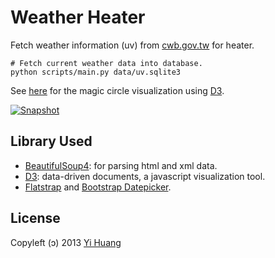 Weather Heater
==============

Fetch weather information (uv) from [cwb.gov.tw] for heater.

    # Fetch current weather data into database.
    python scripts/main.py data/uv.sqlite3

[cwb.gov.tw]: http://www.cwb.gov.tw/

See [here](http://yi.csie.org/heater/vis/magic) for the magic circle visualization using [D3].

[![Snapshot](https://raw.github.com/telgniw/Heater/022d2473580a08e2c81619a47413a4cbcb5c1c7a/images/video-snapshot.png)](http://vimeo.com/72251188?autoplay=1)

Library Used
------------

* [BeautifulSoup4]: for parsing html and xml data.
* [D3]: data-driven documents, a javascript visualization tool.
* [Flatstrap] and [Bootstrap Datepicker].

[BeautifulSoup4]: http://www.crummy.com/software/BeautifulSoup/
[D3]: http://d3js.org/
[Flatstrap]: http://flatstrap.org/
[Bootstrap Datepicker]: http://vitalets.github.io/bootstrap-datepicker/

License
-------

Copyleft (ↄ) 2013 [Yi Huang]

[Yi Huang]: http://github.com/telgniw
